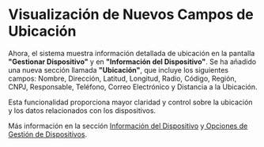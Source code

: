 # Visualización de Nuevos Campos de Ubicación

Ahora, el sistema muestra información detallada de ubicación en la pantalla **"Gestionar Dispositivo"** y en **"Información del Dispositivo"**. Se ha añadido una nueva sección llamada **"Ubicación"**, que incluye los siguientes campos: Nombre, Dirección, Latitud, Longitud, Radio, Código, Región, CNPJ, Responsable, Teléfono, Correo Electrónico y Distancia a la Ubicación.

Esta funcionalidad proporciona mayor claridad y control sobre la ubicación y los datos relacionados con los dispositivos.

Más información en la sección [Información del Dispositivo](../../portal/dispositivos/lista-de-dispositivos/opciones-de-administracion-de-dispositivos.md) y[ Opciones de Gestión de Dispositivos](../../portal/dispositivos/lista-de-dispositivos/opciones-de-administracion-de-dispositivos-1.md).
